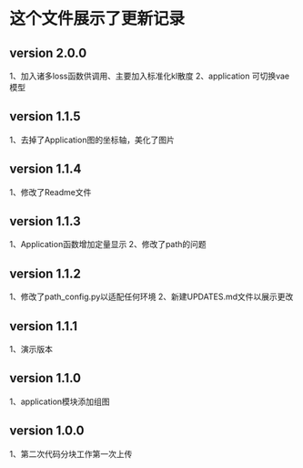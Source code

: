 # 这个文件展示了更新记录

## version 2.0.0
1、加入诸多loss函数供调用、主要加入标准化kl散度
2、application 可切换vae模型
## version 1.1.5
1、去掉了Application图的坐标轴，美化了图片
## version 1.1.4
1、修改了Readme文件
## version 1.1.3
1、Application函数增加定量显示
2、修改了path的问题
## version 1.1.2
1、修改了path_config.py以适配任何环境
2、新建UPDATES.md文件以展示更改
## version 1.1.1
1、演示版本
## version 1.1.0
1、application模块添加组图
## version 1.0.0
1、第二次代码分块工作第一次上传